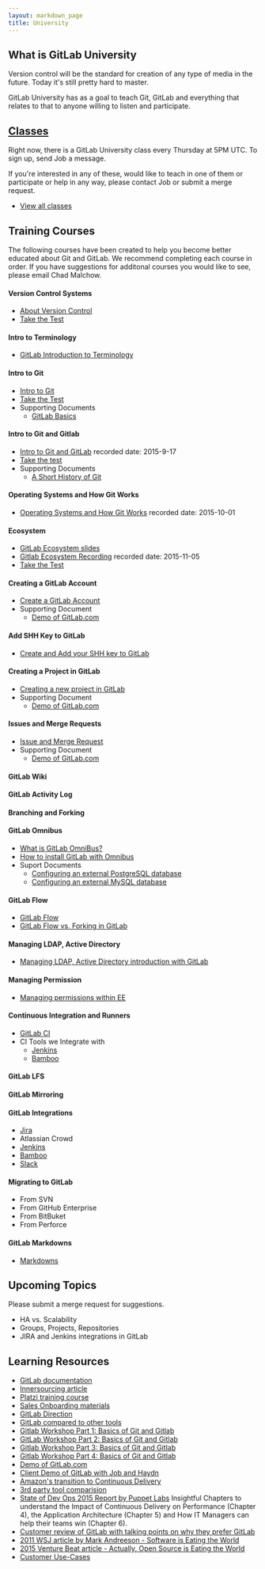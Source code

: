 ```yaml
---
layout: markdown_page
title: University
---
```


## What is GitLab University

Version control will be the standard for creation of any type of media in the
future. Today it's still pretty hard to master.

GitLab University has as a goal to teach Git, GitLab and everything that relates
to that to anyone willing to listen and participate.

## [Classes](/university/classes)

Right now, there is a GitLab University class every Thursday at 5PM UTC.
To sign up, send Job a message.

If you're interested in any of these, would like to teach in one of them or
participate or help in any way, please contact Job or submit a merge request.

- [View all classes](/university/classes)

## Training Courses
The following courses have been created to help you become better educated about Git and GitLab.  We recommend completing each course in order.  If you have suggestions for additonal courses you would like to see, please email Chad Malchow.

#### Version Control Systems
- [About Version Control](https://docs.google.com/presentation/d/16sX7hUrCZyOFbpvnrAFrg6tVO5_yT98IgdAqOmXwBho/edit#slide=id.g72f2e4906_2_29)
- [Take the Test](http://goo.gl/forms/8H8SNcH70T)

#### Intro to Terminology
- [GitLab Introduction to Terminology](https://about.gitlab.com/2015/05/18/simple-words-for-a-gitlab-newbie/)

#### Intro to Git
- [Intro to Git](https://www.codeschool.com/account/courses/try-git)
- [Take the Test](http://goo.gl/forms/GgWF1T5Ceg)
- Supporting Documents
    * [GitLab Basics](http://doc.gitlab.com/ce/gitlab-basics/README.html)

#### Intro to Git and Gitlab
- [Intro to Git and GitLab](https://drive.google.com/a/gitlab.com/file/d/0B41DBToSSIG_ZWlYa3AxeDBtYVk/view?usp=sharing) recorded date: 2015-9-17
- [Take the test](http://goo.gl/forms/9PnmhiNzEa)
- Supporting Documents
    * [A Short History of Git](http://git-scm.com/book/en/v2/Getting-Started-A-Short-History-of-Git)

#### Operating Systems and How Git Works
- [Operating Systems and How Git Works](https://drive.google.com/a/gitlab.com/file/d/0B41DBToSSIG_OVYxVFJDOGI3Vzg/view?usp=sharing) recorded date: 2015-10-01

#### Ecosystem
- [GitLab Ecosystem slides](https://docs.google.com/presentation/d/1vCU-NbZWz8NTNK8Vu3y4zGMAHb5DpC8PE5mHtw1PWfI/edit)
- [Gitlab Ecosystem Recording](https://drive.google.com/a/gitlab.com/file/d/0B41DBToSSIG_N0gzbEFMOVNkLWc/view?usp=sharing) recorded date: 2015-11-05
- [Take the Test](http://goo.gl/forms/5Vrf3CE0iC)

#### Creating a GitLab Account
- [Create a GitLab Account](https://courses.platzi.com/classes/git-gitlab/concepto/first-steps/create-an-account-on-gitlab/material/)
- Supporting Document
    * [Demo of GitLab.com](https://www.youtube.com/watch?v=WaiL5DGEMR4)

#### Add SHH Key to GitLab
- [Create and Add your SHH key to GitLab](https://www.youtube.com/watch?v=54mxyLo3Mqk)

#### Creating a Project in GitLab
- [Creating a new project in GitLab](https://www.youtube.com/watch?v=7p0hrpNaJ14)
- Supporting Document
    * [Demo of GitLab.com](https://www.youtube.com/watch?v=WaiL5DGEMR4)

#### Issues and Merge Requests
- [Issue and Merge Request](https://www.youtube.com/watch?v=raXvuwet78M)
- Supporting Document
    * [Demo of GitLab.com](https://www.youtube.com/watch?v=WaiL5DGEMR4)
    
#### GitLab Wiki

#### GitLab Activity Log

#### Branching and Forking

#### GitLab Omnibus
- [What is GitLab OmniBus?](https://www.youtube.com/watch?v=XTmpKudd-Oo)
- [How to install GitLab with Omnibus](https://www.youtube.com/watch?v=Q69YaOjqNhg)
- Suport Documents
    * [Configuring an external PostgreSQL database](https://gitlab.com/gitlab-org/omnibus-gitlab/blob/master/README.md#using-a-non-packaged-postgresql-database-management-server)
    * [Configuring an external MySQL database](https://gitlab.com/gitlab-org/omnibus-gitlab/blob/master/README.md#using-a-mysql-database-management-server-enterprise-edition-only)

#### GitLab Flow
- [GitLab Flow](https://about.gitlab.com/2014/09/29/gitlab-flow/)
- [GitLab Flow vs. Forking in GitLab](https://www.youtube.com/watch?v=UGotqAUACZA)

#### Managing LDAP, Active Directory
- [Managing LDAP, Active Directory introduction with GitLab](https://www.youtube.com/watch?v=HPMjM-14qa8)

#### Managing Permission
- [Managing permissions within EE](https://www.youtube.com/watch?v=DjUoIrkiNuM)

#### Continuous Integration and Runners
- [GitLab CI](https://about.gitlab.com/gitlab-ci/)
- CI Tools we Integrate with
    * [Jenkins](http://doc.gitlab.com/ee/integration/jenkins.html)
    * [Bamboo](https://gitlab.com/gitlab-org/gitlab-ce/blob/master/doc/project_services/bamboo.md)

#### GitLab LFS 

#### GitLab Mirroring

#### GitLab Integrations
- [Jira](http://doc.gitlab.com/ee/integration/jira.html)
- Atlassian Crowd
- [Jenkins](http://doc.gitlab.com/ee/integration/jenkins.html)
- [Bamboo](https://gitlab.com/gitlab-org/gitlab-ce/blob/master/doc/project_services/bamboo.md)
- [Slack](https://gitlab.com/gitlab-org/gitlab-ce/blob/master/doc/integration/slack.md)

#### Migrating to GitLab
- From SVN
- From GitHub Enterprise
- From BitBuket
- From Perforce

#### GitLab Markdowns
- [Markdowns](http://doc.gitlab.com/ce/markdown/markdown.html)

## Upcoming Topics

Please submit a merge request for suggestions.

- HA vs. Scalability
- Groups, Projects, Repositories
- JIRA and Jenkins integrations in GitLab

## Learning Resources

- [GitLab documentation](http://doc.gitlab.com/)
- [Innersourcing article](https://about.gitlab.com/2014/09/05/innersourcing-using-the-open-source-workflow-to-improve-collaboration-within-an-organization/)
- [Platzi training course](https://courses.platzi.com/courses/git-gitlab/)
- [Sales Onboarding materials](https://about.gitlab.com/handbook/sales-onboarding/)
- [GitLab Direction](https://about.gitlab.com/direction/)
- [GitLab compared to other tools](https://about.gitlab.com/comparison/)
- [Gitlab Workshop Part 1: Basics of Git and Gitlab](https://courses.platzi.com/classes/git-gitlab/concepto/part-1/part-1/material/)
- [GitLab Workshop Part 2: Basics of Git and Gitlab](https://courses.platzi.com/classes/git-gitlab/concepto/part-1/part-23370/material/)
- [Gitlab Workshop Part 3: Basics of Git and Gitlab](https://courses.platzi.com/classes/git-gitlab/concepto/part-1/part-3/material/)
- [Gitlab Workshop Part 4: Basics of Git and Gitlab](https://courses.platzi.com/classes/git-gitlab/concepto/part-1/part-4/material/)
- [Demo of GitLab.com](https://www.youtube.com/watch?v=WaiL5DGEMR4)
- [Client Demo of GitLab with Job and Haydn](https://gitlabmeetings.webex.com/cmp3000/webcomponents/jsp/docshow/closewindow.jsp)
- [Amazon's transition to Continuous Delivery](https://www.youtube.com/watch?v=esEFaY0FDKc)
- [3rd party tool comparision](http://technologyconversations.com/2015/10/16/github-vs-gitlabs-vs-bitbucket-server-formerly-stash/)
- [State of Dev Ops 2015 Report by Puppet Labs](https://puppetlabs.com/sites/default/files/2015-state-of-devops-report.pdf) Insightful Chapters to understand the Impact of Continuous Delivery on Performance (Chapter 4), the Application Architecture (Chapter 5) and How IT Managers can help their teams win (Chapter 6).
- [Customer review of GitLab with talking points on why they prefer GitLab](https://www.enovate.co.uk/web-design-blog/2015/11/25/gitlab-review/)
- [2011 WSJ article by Mark Andreeson - Software is Eating the World](http://www.wsj.com/articles/SB10001424053111903480904576512250915629460)
- [2015 Venture Beat article - Actually, Open Source is Eating the World](http://venturebeat.com/2015/12/06/its-actually-open-source-software-thats-eating-the-world/)
- [Customer Use-Cases](https://about.gitlab.com/handbook/use-cases/)